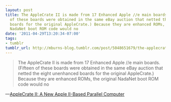 ```yaml
---
layout: post
title: The AppleCrate II is made from 17 Enhanced Apple //e main boards. (Fifteen
  of these boards were obtained in the same eBay auction that netted the eight unenhanced
  boards for the original AppleCrate.) Because they are enhanced ROMs, the original
  NadaNet boot ROM code would no
date: '2011-04-29T13:20:34-07:00'
tags:
- tumblr
tumblr_url: http://mburns-blog.tumblr.com/post/5048651679/the-applecrate-ii-is-made-from-17-enhanced-apple
---
```

<blockquote>The AppleCrate II is made from 17 Enhanced Apple //e main boards. (Fifteen of these boards were obtained in the same eBay auction that netted the eight unenhanced boards for the original AppleCrate.) Because they are enhanced ROMs, the original NadaNet boot ROM code would no</blockquote>&#8212;<a href="http://home.comcast.net/~mjmahon/AppleCrateII.html">AppleCrate II: A New Apple II-Based Parallel Computer</a>
